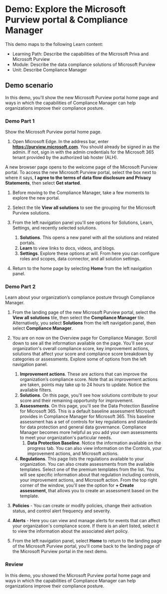 <!---
---
Demo:
    Title: 'Explore the Microsoft Purview portal & Compliance Manager'
    Learning Path/Module/Unit: 'Describe the capabilities of the Microsoft Priva and Microsoft Purview; Module 2: Describe the data compliance solutions of Microsoft Purview; Unit 4: Describe Compliance Manager'
---
--->

# Demo: Explore the Microsoft Purview portal & Compliance Manager

This demo maps to the following Learn content:

- Learning Path: Describe the capabilities of the Microsoft Priva and Microsoft Purview
- Module: Describe the data compliance solutions of Microsoft Purview
- Unit: Describe Compliance Manager

## Demo scenario

In this demo, you'll show the new Microsoft Purview portal home page and ways in which the capabilities of Compliance Manager can help organizations improve their compliance posture.

### Demo Part 1

Show the Microsoft Purview portal home page.

1. Open Microsoft Edge. In the address bar, enter **https://purview.microsoft.com**. You should already be signed in as the admin.  If not, sign in with the admin credentials for the Microsoft 365 tenant provided by the authorized lab hoster (ALH).

A new browser page opens to the welcome page of the Microsoft Purview portal.  To access the new Microsoft Purview portal, select the box next to where it says, **I agree to the terms of data flow disclosure and Privacy Statements**, then select **Get started**.  

1. Before moving to the Compliance Manager, take a few moments to explore the new portal.

1. Select the tile **View all solutions** to see the grouping for the Microsoft Purview solutions.

1. From the left navigation panel you'll see options for Solutions, Learn, Settings, and recently selected solutions.
    1. **Solutions**. This opens a new panel with all the solutions and related portals.
    1. **Learn** to view links to docs, videos, and blogs.
    1. **Settings**. Explore these options at will. From here you can configure roles and scopes, data connector, and all solution settings.

1. Return to the home page by selecting **Home** from the left navigation panel.

### Demo Part 2

Learn about your organization’s compliance posture through Compliance Manager.

1. From the landing page of the new Microsoft Purview portal, select the **View all solutions** tile, then select the **Compliance Manager** tile. Alternatively, you select **Solutions** from the left navigation panel, then select **Compliance Manager**.

1. You are on now on the Overview page for Compliance Manager. Scroll down to see all the information available on the page.  You'll see your organization's overall compliance score, key improvement actions, solutions that affect your score and compliance score breakdown by categories or assessments. Explore some of options from the left navigation panel.
    1. **Improvement actions**.  These are actions that can improve the organization’s compliance score. Note that as improvement actions are taken, points may take up to 24 hours to update.  Notice the available filters.
    1. **Solutions**. On this page, you'll see how solutions contribute to your score and their remaining opportunity for improvement.
    1. **Assessments**. On this page, you'll see the Data Protection Baseline for Microsoft 365.  This is a default baseline assessment Microsoft provides in Compliance Manager for Microsoft 365.  This baseline assessment has a set of controls for key regulations and standards for data protection and general data governance. Compliance Manager becomes more helpful as you add your own assessments to meet your organization's particular needs.
        1. **Data Protection Baseline**.  Notice the information available on the progress tab.  You can also view information on the Controls, your improvement actions, and Microsoft actions.  
    1. **Regulations**.  This page lists the regulations available to your organization. You can also create assessments from the available templates.  Select one of the premium templates from the list.  You will see specific information about that regulation including controls,  your improvement actions, and Microsoft action.  From the top right corner of the window, you'll see the option for **+ Create assessment**, that allows you to create an assessment based on the template.
1. **Policies** - You can create or modify policies, change their activation status, and control alert frequency and severity. 
1. **Alerts** -  Here you can view and manage alerts for events that can affect your organization's compliance score.  If there is an alert listed, select it to view the information about the associated alert policy.

1. From the left navigation panel, select **Home** to return to the landing page of the Microsoft Purview portal, you'll come back to the landing page of the Microsoft Purview portal in the next demo.

### Review

In this demo, you showed the Microsoft Purview portal home page and ways in which the capabilities of Compliance Manager can help organizations improve their compliance posture.
